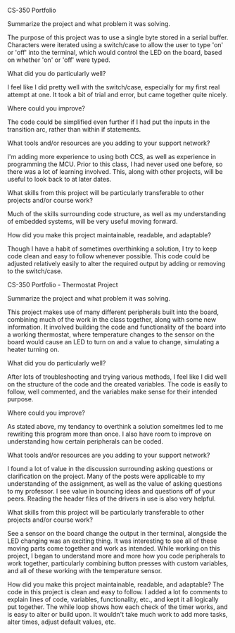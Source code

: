 CS-350 Portfolio


Summarize the project and what problem it was solving.

The purpose of this project was to use a single byte stored in a serial buffer. Characters were iterated using a switch/case to allow the user to type 'on' or 'off' into the terminal, which would control the LED on the board, based on whether 'on' or 'off' were typed.

What did you do particularly well?

I feel like I did pretty well with the switch/case, especially for my first real attempt at one. It took a bit of trial and error, but came together quite nicely.

Where could you improve?

The code could be simplified even further if I had put the inputs in the transition arc, rather than within if statements.

What tools and/or resources are you adding to your support network?

I'm adding more experience to using both CCS, as well as experience in programming the MCU. Prior to this class, I had never used one before, so there was a lot of learning involved. This, along with other projects, will be useful to look back to at later dates.

What skills from this project will be particularly transferable to other projects and/or course work?

Much of the skills surrounding code structure, as well as my understanding of embedded systems, will be very useful moving forward.

How did you make this project maintainable, readable, and adaptable?

Though I have a habit of sometimes overthinking a solution, I try to keep code clean and easy to follow whenever possible. This code could be adjusted relatively easily to alter the required output by adding or removing to the switch/case.

CS-350 Portfolio - Thermostat Project



Summarize the project and what problem it was solving.

This project makes use of many different peripherals built into the board, combining much of the work in the class together, along with some new information. It involved building the code and functionality of the board into a working thermostat, where temperature changes to the sensor on the board would cause an LED to turn on and a value to change, simulating a heater turning on.

What did you do particularly well?

After lots of troubleshooting and trying various methods, I feel like I did well on the structure of the code and the created variables. The code is easily to follow, well commented, and the variables make sense for their intended purpose.

Where could you improve?

As stated above, my tendancy to overthink a solution someitmes led to me rewriting this program more than once. I also have room to improve on understanding how certain peripherals can be coded.

What tools and/or resources are you adding to your support network?

I found a lot of value in the discussion surrounding asking questions or clarification on the project. Many of the posts were applicable to my understanding of the assignment, as well as the value of asking questions to my professor. I see value in bouncing ideas and questions off of your peers. Reading the header files of the drivers in use is also very helpful.

What skills from this project will be particularly transferable to other projects and/or course work?

See a sensor on the board change the output in ther terminal, alongside the LED changing was an exciting thing. It was interesting to see all of these moving parts come together and work as intended. While working on this project, I began to understand more and more how you code peripherals to work together, particularly combining button presses with custom variables, and all of these working with the temperature sensor.

How did you make this project maintainable, readable, and adaptable?
The code in this project is clean and easy to follow. I added a lot fo comments to explain lines of code, variables, functionality, etc., and kept it all logically put together. The while loop shows how each check of the timer works, and is easy to alter or build upon. It wouldn't take much work to add more tasks, alter times, adjust default values, etc.
